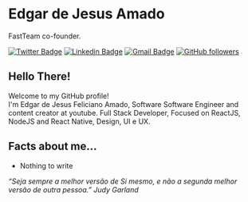 # Edgar de Jesus Amado 
FastTeam co-founder.

[![Twitter Badge](https://img.shields.io/badge/-@edgarfeliciano-6633cc?style=flat-square&labelColor=6633cc&logo=twitter&logoColor=white&link=https://twitter.com/edgarfeliciano)](https://twitter.com/edgarfeliciano) 
[![Linkedin Badge](https://img.shields.io/badge/-Edgar%20Amado-6633cc?style=flat-square&logo=Linkedin&logoColor=white&link=https://www.linkedin.com/in/edgar-amado-52478619a/)](https://www.linkedin.com/in/edgar-amado-52478619a/) 
[![Gmail Badge](https://img.shields.io/badge/-edgjesus@gmail.com-6633cc?style=flat-square&logo=Gmail&logoColor=white&link=mailto:edgjesus@gmail.com)](mailto:edgjesus@gmail.com)
[![GitHub followers](https://img.shields.io/github/followers/EdgarJFA?label=Followers&style=flat-square&labelColor=6633cc&logo=github)](https://github.com/EdgarJFA/?tab=follow)

## Hello There!
Welcome to my GitHub profile!<br>
I'm Edgar de Jesus Feliciano Amado, Software Software Engineer and content creator at youtube.
Full Stack Developer, Focused on ReactJS, NodeJS and React Native, Design, UI e UX.

## Facts about me...
- Nothing to write

_“Seja sempre a melhor versão de Si mesmo, e não a segunda melhor versão de outra pessoa.” Judy Garland_

<!-- ![My github stats](https://github-readme-stats.vercel.app/api?username=EdgarJFA&show_icons=true) -->